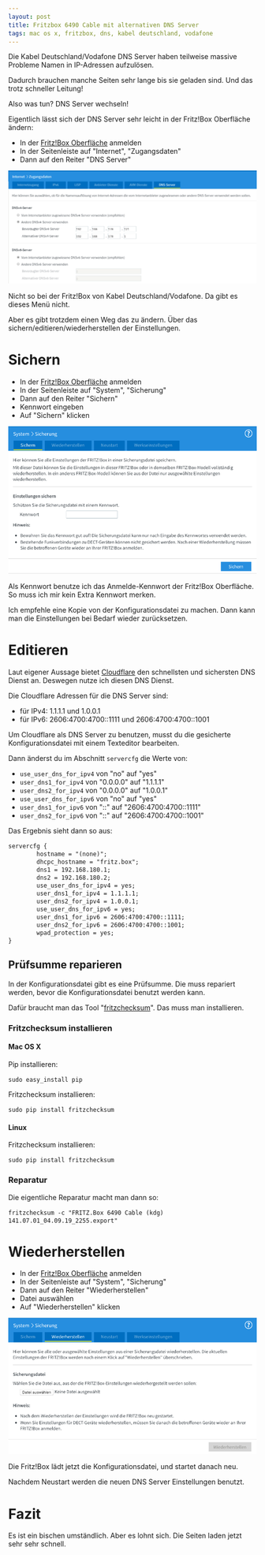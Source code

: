 ```yaml
---
layout: post
title: Fritzbox 6490 Cable mit alternativen DNS Server
tags: mac os x, fritzbox, dns, kabel deutschland, vodafone
---
```


Die Kabel Deutschland/Vodafone DNS Server haben teilweise massive Probleme Namen in IP-Adressen aufzulösen.

Dadurch brauchen manche Seiten sehr lange bis sie geladen sind. Und das trotz schneller Leitung!

Also was tun? DNS Server wechseln!

Eigentlich lässt sich der DNS Server sehr leicht in der Fritz!Box Oberfläche ändern:

* In der [Fritz!Box Oberfläche](http://192.168.178.1/) anmelden
* In der Seitenleiste auf "Internet", "Zugangsdaten"
* Dann auf den Reiter "DNS Server"

![Fritz!Box > Internet > Zugangsdaten > DNS Server](https://github.com/ikem-krueger/ikem-krueger.github.io/raw/master/_posts/2019-09-05-fritzbox-6490-cable-mit-alternativen-dns-server/FritzBox-DNS-1024x465.png)

Nicht so bei der Fritz!Box von Kabel Deutschland/Vodafone. Da gibt es dieses Menü nicht. 

Aber es gibt trotzdem einen Weg das zu ändern. Über das sichern/editieren/wiederherstellen der Einstellungen.

# Sichern

* In der [Fritz!Box Oberfläche](http://192.168.178.1/) anmelden
* In der Seitenleiste auf "System", "Sicherung"
* Dann auf den Reiter "Sichern"
* Kennwort eingeben
* Auf "Sichern" klicken

![Fritz!Box > System > Sicherung > Sichern](https://github.com/ikem-krueger/ikem-krueger.github.io/raw/master/_posts/2019-09-05-fritzbox-6490-cable-mit-alternativen-dns-server/Bildschirmfoto%202019-09-05%20um%2015.40.02.png)

Als Kennwort benutze ich das Anmelde-Kennwort der Fritz!Box Oberfläche. So muss ich mir kein Extra Kennwort merken.

Ich empfehle eine Kopie von der Konfigurationsdatei zu machen. Dann kann man die Einstellungen bei Bedarf wieder zurücksetzen.

# Editieren

Laut eigener Aussage bietet [Cloudflare](https://1.1.1.1/dns/) den schnellsten und sichersten DNS Dienst an. Deswegen nutze ich diesen DNS Dienst.

Die Cloudflare Adressen für die DNS Server sind:

* für IPv4: 1.1.1.1 und 1.0.0.1
* für IPv6: 2606:4700:4700::1111 und 2606:4700:4700::1001

Um Cloudflare als DNS Server zu benutzen, musst du die gesicherte Konfigurationsdatei mit einem Texteditor bearbeiten.

Dann änderst du im Abschnitt `servercfg` die Werte von:

* `use_user_dns_for_ipv4` von "no" auf "yes"
* `user_dns1_for_ipv4` von "0.0.0.0" auf "1.1.1.1"
* `user_dns2_for_ipv4` von "0.0.0.0" auf "1.0.0.1"
* `use_user_dns_for_ipv6` von "no" auf "yes"
* `user_dns1_for_ipv6` von "::" auf "2606:4700:4700::1111"
* `user_dns2_for_ipv6` von "::" auf "2606:4700:4700::1001"

Das Ergebnis sieht dann so aus:

```
servercfg {
        hostname = "(none)";
        dhcpc_hostname = "fritz.box";
        dns1 = 192.168.180.1;
        dns2 = 192.168.180.2;
        use_user_dns_for_ipv4 = yes;
        user_dns1_for_ipv4 = 1.1.1.1;
        user_dns2_for_ipv4 = 1.0.0.1;
        use_user_dns_for_ipv6 = yes;
        user_dns1_for_ipv6 = 2606:4700:4700::1111;
        user_dns2_for_ipv6 = 2606:4700:4700::1001;
        wpad_protection = yes;
}
```

## Prüfsumme reparieren

In der Konfigurationsdatei gibt es eine Prüfsumme. Die muss repariert werden, bevor die Konfigurationsdatei benutzt werden kann.

Dafür braucht man das Tool "[fritzchecksum](https://github.com/mementum/fritzchecksum)". Das muss man installieren.

### Fritzchecksum installieren

#### Mac OS X

Pip installieren:

```
sudo easy_install pip
```

Fritzchecksum installieren:

```
sudo pip install fritzchecksum
```

#### Linux

Fritzchecksum installieren:

```
sudo pip install fritzchecksum
```

### Reparatur

Die eigentliche Reparatur macht man dann so:

```
fritzchecksum -c "FRITZ.Box 6490 Cable (kdg) 141.07.01_04.09.19_2255.export"
```

# Wiederherstellen

* In der [Fritz!Box Oberfläche](http://192.168.178.1/) anmelden
* In der Seitenleiste auf "System", "Sicherung"
* Dann auf den Reiter "Wiederherstellen"
* Datei auswählen
* Auf "Wiederherstellen" klicken

![Fritz!Box > System > Sicherung > Wiederherstellen](https://github.com/ikem-krueger/ikem-krueger.github.io/raw/master/_posts/2019-09-05-fritzbox-6490-cable-mit-alternativen-dns-server/Bildschirmfoto%202019-09-05%20um%2015.40.23.png)

Die Fritz!Box lädt jetzt die Konfigurationsdatei, und startet danach neu.

Nachdem Neustart werden die neuen DNS Server Einstellungen benutzt.

# Fazit

Es ist ein bischen umständlich. Aber es lohnt sich. Die Seiten laden jetzt sehr sehr schnell.
